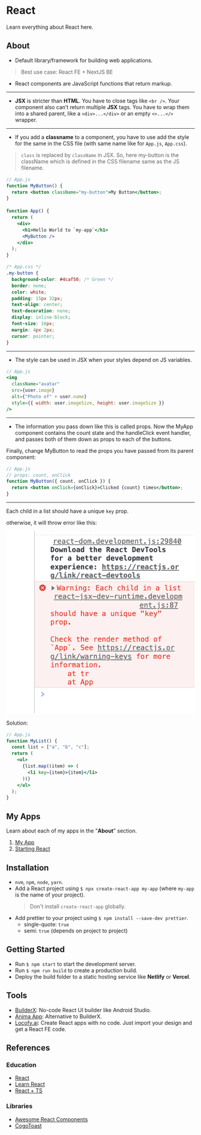 # React

Learn everything about React here.

## About

- Default library/framework for building web applications.

> Best use case: React FE + NextJS BE

- React components are JavaScript functions that return markup.

---

- **JSX** is stricter than **HTML**. You have to close tags like `<br />`. Your component also can’t return multiple **JSX** tags. You have to wrap them into a shared parent, like a `<div>...</div>` or an empty `<>...</>` wrapper.

---

- If you add a **classname** to a component, you have to use add the style for the same in the CSS file (with same name like for `App.js`, `App.css`).

> `class` is replaced by `className` in JSX. So, here my-button is the className which is defined in the CSS filename same as the JS filename.

```jsx
// App.js
function MyButton() {
  return <button className="my-button">My Button</button>;
}

function App() {
  return (
    <div>
      <h1>Hello World to `my-app`</h1>
      <MyButton />
    </div>
  );
}
```

```css
/* App.css */
.my-button {
  background-color: #4caf50; /* Green */
  border: none;
  color: white;
  padding: 15px 32px;
  text-align: center;
  text-decoration: none;
  display: inline-block;
  font-size: 16px;
  margin: 4px 2px;
  cursor: pointer;
}
```

---

- The style can be used in JSX when your styles depend on JS variables.

```jsx
// App.js
<img
  className="avatar"
  src={user.image}
  alt={"Photo of" + user.name}
  style={{ width: user.imageSize, height: user.imageSize }}
/>
```

---

- The information you pass down like this is called props. Now the MyApp component contains the count state and the handleClick event handler, and passes both of them down as props to each of the buttons.

Finally, change MyButton to read the props you have passed from its parent component:

```jsx
// App.js
// props: count, onClick
function MyButton({ count, onClick }) {
  return <button onClick={onClick}>Clicked {count} times</button>;
}
```

---

Each child in a list should have a unique `key` prop.

otherwise, it will throw error like this:

![](../../img/react_list_key_error.png)

Solution:

```jsx
// App.js
function MyList() {
  const list = ["a", "b", "c"];
  return (
    <ul>
      {list.map((item) => (
        <li key={item}>{item}</li>
      ))}
    </ul>
  );
}
```

## My Apps

Learn about each of my apps in the "**About**" section.

1. [My App](./my-app/README.md)
2. [Starting React](./starting-react/README.md)

## Installation

- `nvm`, `npm`, `node`, `yarn`.
- Add a React project using `$ npx create-react-app my-app` (where `my-app` is the name of your project).
  > Don't install `create-react-app` globally.
- Add prettier to your project using `$ npm install --save-dev prettier`.
  - single-quote: `true`
  - semi: `true` (depends on project to project)

## Getting Started

- Run `$ npm start` to start the development server.
- Run `$ npm run build` to create a production build.
- Deploy the build folder to a static hosting service like **Netlify** or **Vercel**.

## Tools

- [BuilderX](https://builderx.io/app/): No-code React UI builder like Android Studio.
- [Anima App](https://www.animaapp.com/): Alternative to BuilderX.
- [Locofy.ai](https://www.locofy.ai/): Create React apps with no code. Just import your design and get a React FE code.

## References

### Education

- [React](https://facebook.github.io/react/)
- [Learn React](https://beta.reactjs.org/learn)
- [React + TS](https://youtube.com/playlist?list=PLNqp92_EXZBJ4CBroxVBJEpAXoz1g-naZ)

### Libraries

- [Awesome React Components](https://github.com/brillout/awesome-react-components)
- [CogoToast](https://cogoport.github.io/cogo-toast/)
